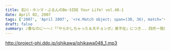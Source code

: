 ```yaml
---
title: 石川・ホンマ・ぶるんのBe-SIDE Your Life! vol.48-1
date: April 02, 2007
tags: ['2007', 'April 2007', '<re.Match object; span=(30, 36), match='vol.48'>']
draft: false
summary: ♪春なのに〜〜♪「『やらかしちゃった＆大チョンボ』男不在」につき．．．四月一発目から、「やらかしている」ビーサイ！その具合は一発のドキドキ「やらかしちゃった」メールからスタート！入社式後なのでしょうか・・・フレッシュマン達があふれかえる有楽町の片隅では〜泥〜のような出来事が起きているのでした・・・NAMAE
---
```


http://project-phi.ddo.jp/ishikawa/ishikawa048_1.mp3
